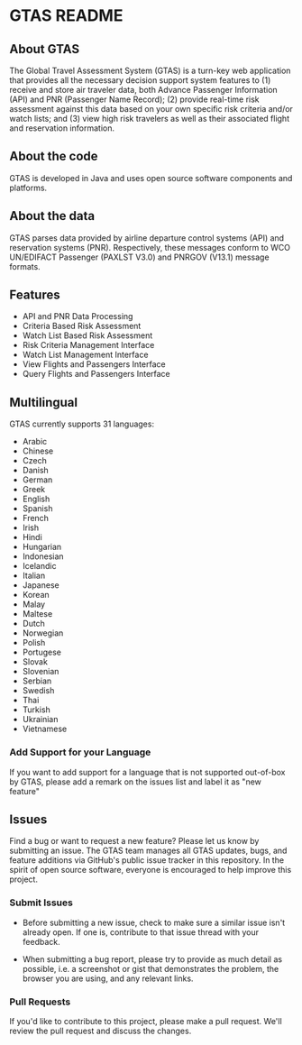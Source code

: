 # GTAS README
  
## About GTAS
The Global Travel Assessment System (GTAS) is a turn-key web application that provides all the necessary decision support system features to (1) receive and store air traveler data, both Advance Passenger Information (API) and PNR (Passenger Name Record); (2) provide real-time risk assessment against this data based on your own specific risk criteria and/or watch lists; and (3) view high risk travelers as well as their associated flight and reservation information.

## About the code
GTAS is developed in Java and uses open source software components and platforms.

## About the data
GTAS parses data provided by airline departure control systems (API) and reservation systems (PNR). Respectively, these messages conform to WCO UN/EDIFACT Passenger (PAXLST V3.0) and PNRGOV (V13.1) message formats.

## Features
* API and PNR Data Processing
* Criteria Based Risk Assessment
* Watch List Based Risk Assessment
* Risk Criteria Management Interface
* Watch List Management Interface
* View Flights and Passengers Interface
* Query Flights and Passengers Interface

## Multilingual

GTAS currently supports 31 languages:

* Arabic
* Chinese
* Czech 
* Danish
* German
* Greek
* English
* Spanish
* French
* Irish
* Hindi
* Hungarian
* Indonesian
* Icelandic
* Italian
* Japanese
* Korean
* Malay
* Maltese
* Dutch
* Norwegian
* Polish
* Portugese
* Slovak
* Slovenian
* Serbian
* Swedish 
* Thai
* Turkish
* Ukrainian
* Vietnamese

### Add Support for your Language

If you want to add support for a language that is not supported out-of-box by GTAS, please add a remark on the issues list and label it as "new feature"

## Issues

Find a bug or want to request a new feature? Please let us know by submitting an issue. The GTAS team manages all GTAS updates, bugs, and feature additions via GitHub's public issue tracker in this repository. In the spirit of open source software, everyone is encouraged to help improve this project. 

### Submit Issues

* Before submitting a new issue, check to make sure a similar issue isn't already open. If one is, contribute to that issue thread with your feedback.

* When submitting a bug report, please try to provide as much detail as possible, i.e. a screenshot or gist that demonstrates the problem, the browser you are using, and any relevant links. 

### Pull Requests

If you'd like to contribute to this project, please make a pull request. We'll review the pull request and discuss the changes.



